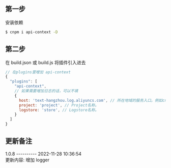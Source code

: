 ## 第一步

安装依赖

```bash
$ cnpm i api-context -D
```

## 第二步

在 build.json 或 build.js 将插件引入进去

```javascript
// 在plugins里增加 api-context
{
  "plugins": [
    "api-context",
    // 如果需要增加日志的话，可以不填
    {
      host: 'text-hangzhou.log.aliyuncs.com', // 所在地域的服务入口。例如cn-hangzhou.log.aliyuncs.com
      project: 'project', // Project名称。
      logstore: 'store', // Logstore名称。
    }
  ]
}
```

## 更新备注

1.0.8 ---------- 2022-11-28 10:36:54  
更新内容: 增加 logger
